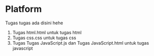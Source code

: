 # Platform
Tugas tugas ada disini hehe 

1. Tugas html.html untuk tugas html 
2. Tugas css.css untuk tugas css 
3. Tugas Tugas JavaScript.js dan Tugas JavaScript.html untuk tugas javascript